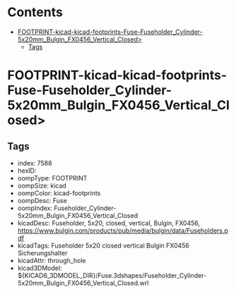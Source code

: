 



Contents
========

* [FOOTPRINT-kicad-kicad-footprints-Fuse-Fuseholder_Cylinder-5x20mm_Bulgin_FX0456_Vertical_Closed>](#footprint-kicad-kicad-footprints-fuse-fuseholder_cylinder-5x20mm_bulgin_fx0456_vertical_closed)
	* [Tags](#tags)

# FOOTPRINT-kicad-kicad-footprints-Fuse-Fuseholder_Cylinder-5x20mm_Bulgin_FX0456_Vertical_Closed>

## Tags

- index: 7588
- hexID: 
- oompType: FOOTPRINT
- oompSize: kicad
- oompColor: kicad-footprints
- oompDesc: Fuse
- oompIndex: Fuseholder_Cylinder-5x20mm_Bulgin_FX0456_Vertical_Closed
- kicadDesc: Fuseholder, 5x20, closed, vertical, Bulgin, FX0456, https://www.bulgin.com/products/pub/media/bulgin/data/Fuseholders.pdf
- kicadTags: Fuseholder 5x20 closed vertical Bulgin FX0456 Sicherungshalter
- kicadAttr: through_hole
- kicad3DModel: ${KICAD6_3DMODEL_DIR}/Fuse.3dshapes/Fuseholder_Cylinder-5x20mm_Bulgin_FX0456_Vertical_Closed.wrl
